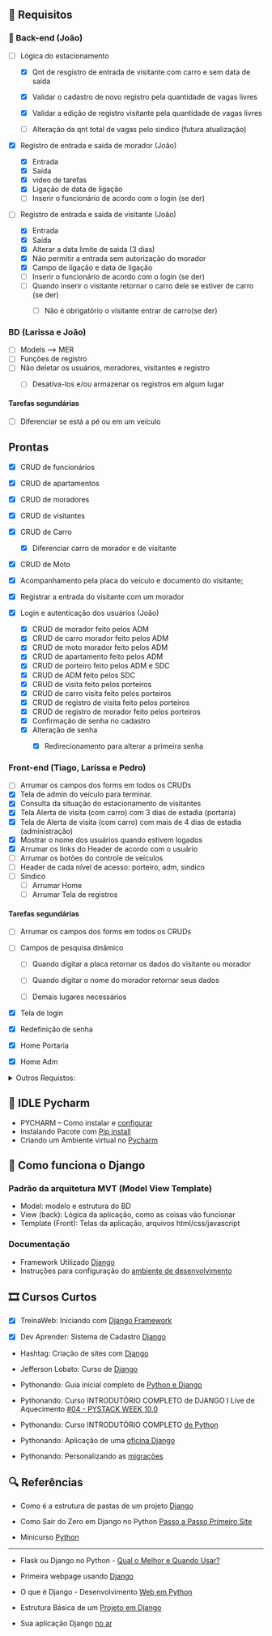 ## 📢 Requisitos


### 🚨 Back-end (João)

- [ ] Lógica do estacionamento

     - [X] Qnt de resgistro de entrada de visitante com carro e sem data de saída
     - [X] Validar o cadastro de novo registro pela quantidade de vagas livres
     - [X] Validar a edição de registro visitante pela quantidade de vagas livres
     - [ ] Alteração da qnt total de vagas pelo sindico (futura atualização)


- [X]  Registro de entrada e saida de morador (João)
     - [X] Entrada
     - [X] Saída
     - [X] video de tarefas
     - [X] Ligação de data de ligação
     - [ ] Inserir o funcionário de acordo com o login (se der)

- [ ]  Registro de entrada e saida de visitante (João)
     - [X] Entrada
     - [X] Saída
     - [X] Alterar a data limite de saida (3 dias)
     - [X] Não permitir a entrada sem autorização do morador
     - [X] Campo de ligação e data de ligação
     - [ ] Inserir o funcionário de acordo com o login (se der)
     - [ ] Quando inserir o visitante retornar o carro dele se estiver de carro (se der)
       - [ ] Não é obrigatório o visitante entrar de carro(se der) 


### BD (Larissa e João)
- [ ]  Models --> MER
- [ ]  Funções de registro
- [ ]  Não deletar os usuários, moradores, visitantes e registro
   - [ ] Desativa-los e/ou armazenar os registros em algum lugar


#### Tarefas segundárias
  - [ ] Diferenciar se está a pé ou em um veículo


## Prontas
- [X]  CRUD de funcionários
- [X]  CRUD de apartamentos
- [X]  CRUD de moradores 
- [X]  CRUD de visitantes
- [X]  CRUD de Carro
   - [X] Diferenciar carro de morador e de visitante
- [X]  CRUD de Moto
- [X]  Acompanhamento pela placa do veículo e documento do visitante;
- [X]  Registrar a entrada do visitante com um morador

- [X]  Login e autenticação dos usuários (João)
     - [X] CRUD de morador feito pelos ADM
     - [X] CRUD de carro morador feito pelos ADM
     - [X] CRUD de moto morador feito pelos ADM
     - [X] CRUD de apartamento feito pelos ADM
     - [X] CRUD de porteiro feito pelos ADM e SDC
     - [X] CRUD de ADM feito pelos SDC
     - [X] CRUD de visita feito pelos porteiros
     - [X] CRUD de carro visita feito pelos porteiros
     - [X] CRUD de registro de visita feito pelos porteiros
     - [X] CRUD de registro de morador feito pelos porteiros
     - [X] Confirmação de senha no cadastro
     - [X] Alteração de senha 
       - [X] Redirecionamento para alterar a primeira senha


### Front-end  (Tiago, Larissa e Pedro)
   - [ ]  Arrumar os campos dos forms em todos os CRUDs 
   - [X]  Tela de admin do veículo para terminar.
   - [X]  Consulta da situação do estacionamento de visitantes
   - [X]  Tela Alerta de visita (com carro) com 3 dias de estadia (portaria)
   - [X]  Tela de Alerta de visita (com carro) com mais de 4 dias de estadia (administração)
   - [X]  Mostrar o nome dos usuários quando estivem logados
   - [X]  Arrumar os links do Header de acordo com o usuário
   - [ ]  Arrumar os botões do controle de veículos
   - [ ]  Header de cada nível de acesso: porteiro, adm, sindico	
   - [ ]  Síndico
      - [ ] Arrumar Home
      - [ ] Arrumar Tela de registros

#### Tarefas segundárias
   - [ ]  Arrumar os campos dos forms em todos os CRUDs 
   - [ ]  Campos de pesquisa dinâmico
        - [ ]  Quando digitar a placa retornar os dados do visitante ou morador
        - [ ]  Quando digitar o nome do morador retornar seus dados
        - [ ]  Demais lugares necessários
   

   - [X]  Tela de login
   - [X]  Redefinição de senha
   - [X]  Home Portaria
   - [X]  Home Adm
   


<details>

<summary> Outros Requistos: </summary>

- Nobreak para os computadores
  
- Requisitos funcionais e não funcionais: o que são, [diferenças e eXemplos](https://querobolsa.com.br/revista/requisitos-funcionais-e-nao-funcionais)

- Requisitos Funcionais e Requisitos Não Funcionais do [Surpreendente ChatGPT](https://giganteconsultoria.com.br/2023/04/09/requisitos-funcionais-e-requisitos-nao-funcionais-do-surpreendente-chatgpt/)


 Requisitos de Produto Final (não oficial)

- Tempo de consulta de cadastro menor ou igual a 10 segundos
- Segurança logout do sistema a cada saída, troca de plantão (a cada 12h), troca de funcionário
- Dificuldade de uso do sistema: nível médio
- Limite de 3 tentativas para inserção da senha

</details>

## 📝 IDLE Pycharm

- PYCHARM – Como instalar e [configurar](https://www.hashtagtreinamentos.com/pycharm-python?gad_source=1&gclid=CjwKCAjw5v2wBhBrEiwAXDDoJfM3oHcCfQ7RzryHcNdJ0cbHfaMopiIaosGDTPNCWg8fv_nKHlYiPBoCSdwQAvD_BwE)
- Instalando Pacote com [Pip install](https://www.treinaweb.com.br/blog/como-instalar-um-pacote-com-pip-e-utiliza-lo-em-seu-projeto)
-  Criando um Ambiente virtual no [Pycharm](https://www.youtube.com/watch?v=n_yRhe37Yt4)

## 📒 Como funciona o Django
### Padrão da arquitetura MVT (Model View Template)

- Model: modelo e estrutura do BD
- View (back): Lógica da aplicação, como as coisas vão funcionar
- Template (Front): Telas da aplicação, arquivos html/css/javascript

### Documentação
- Framework Utilizado [Django](https://www.djangoproject.com)
- Instruções para configuração do [ambiente de desenvolvimento](https://github.com/treinaweb/treinaweb-youtube-introducao-ao-django/tree/main)


## 🎞️ Cursos Curtos

- [X] TreinaWeb: Iniciando com [Django Framework](https://www.youtube.com/watch?v=rwSHQqQWGnI&list=PLZ5WLsqE1WPGPA0Z0H1XB8P6UwgTHOSaf)

- [X] Dev Aprender: Sistema de Cadastro [Django](https://www.youtube.com/watch?v=-m5ywU8SW9E)

- Hashtag: Criação de sites com [Django](https://pages.hashtagtreinamentos.com/serie-criacaosites-django-python?blog=1n4033rer&video=3dep762tr)

- Jefferson Lobato: Curso de [Django](https://www.youtube.com/watch?v=ZNFVFTqaL60&list=PLLVddSbilcumgeyk0z6ko5U_FYPfbRO2C)

- Pythonando: Guia inicial completo de [Python e Django](https://www.youtube.com/watch?v=YW113aC8TII)

- Pythonando: Curso INTRODUTÓRIO COMPLETO de DJANGO I Live de Aquecimento [#04 - PYSTACK WEEK 10.0](https://www.youtube.com/watch?v=w5So_Ih7r9M&list=TLPQMjEwNDIwMjSAOgkjVR5oOQ&indeX=5)

- Pythonando: Curso INTRODUTÓRIO COMPLETO [de Python](https://www.youtube.com/watch?v=y8l_fbmJbqY&list=TLPQMjEwNDIwMjSAOgkjVR5oOQ&indeX=6&pp=gAQBiAQB)
	
- Pythonando: Aplicação de uma [oficina Django](https://www.youtube.com/watch?v=pNlHlhWDpV0&list=TLPQMjEwNDIwMjSAOgkjVR5oOQ&indeX=7&pp=gAQBiAQB)

- Pythonando: Personalizando as [migrações](https://www.youtube.com/watch?v=reAwhiFo4XM)


## 🔍 Referências

- Como é a estrutura de pastas de um projeto [Django](https://www.youtube.com/watch?v=PHZjZODh9gU)

- Como Sair do Zero em Django no Python [Passo a Passo Primeiro Site](https://www.youtube.com/watch?v=DNGI5aD9MJs)

- Minicurso [Python](https://pages.hashtagtreinamentos.com/minicurso-python-automacao-obrigado?blog=1n4033rer&video=3dep762tr)

-------------------------------------
- Flask ou Django no Python - [Qual o Melhor e Quando Usar?](https://www.youtube.com/watch?v=Bf12XA4PP_k)

- Primeira webpage usando [Django](https://www.youtube.com/watch?v=ao8pCrRqKOs)

- O que é Django - Desenvolvimento [Web em Python](https://www.youtube.com/watch?v=1SgIkOczqFY&list=TLPQMTcwNDIwMjS4sHECBwSLVA&indeX=2)

- Estrutura Básica de um [Projeto em Django](https://www.youtube.com/watch?v=-nTJz0dA7As)

- Sua aplicação Django [no ar](https://www.youtube.com/watch?v=ZBstiRvHX7w)
